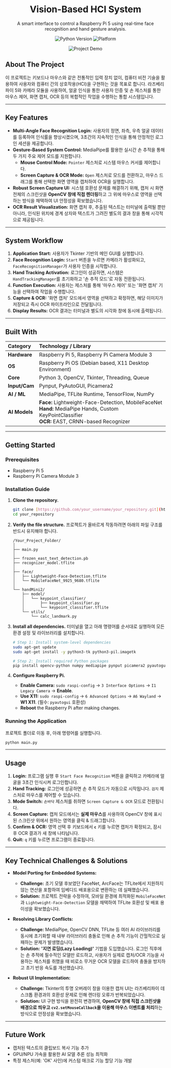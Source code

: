 <h1 align="center">Vision-Based HCI System</h1>
<p align="center">
  A smart interface to control a Raspberry Pi 5 using real-time face recognition and hand gesture analysis.
</p>
<p align="center">
    <img src="https://img.shields.io/badge/Python-3.9+-blue?logo=python" alt="Python Version">
    <img src="https://img.shields.io/badge/Platform-Raspberry%20Pi%205-orange.svg?logo=raspberrypi" alt="Platform">
</p>

<p align="center">
  <img src="link_to_your_project_demo.gif" alt="Project Demo">
</p>

## About The Project

이 프로젝트는 키보드나 마우스와 같은 전통적인 입력 장치 없이, 컴퓨터 비전 기술을 활용하여 사용자와 컴퓨터 간의 상호작용(HCI)을 구현하는 것을 목표로 합니다. 라즈베리파이 5와 카메라 모듈을 사용하여, 얼굴 인식을 통한 사용자 인증 및 손 제스처를 통한 마우스 제어, 화면 캡처, OCR 등의 복합적인 작업을 수행하는 통합 시스템입니다.

---

## Key Features

* **Multi-Angle Face Recognition Login:** 사용자의 정면, 좌측, 우측 얼굴 데이터를 등록하여 인식률을 향상시켰으며, 3초간의 지속적인 인식을 통해 안정적인 로그인 세션을 제공합니다.
* **Gesture-Based System Control:** MediaPipe를 활용한 실시간 손 추적을 통해 두 가지 주요 제어 모드를 지원합니다.
    * **Mouse Control Mode:** `Pointer` 제스처로 시스템 마우스 커서를 제어합니다.
    * **Screen Capture & OCR Mode:** `Open` 제스처로 모드를 전환하고, 마우스 드래그를 통해 선택한 화면 영역을 캡처하여 OCR을 실행합니다.
* **Robust Screen Capture UI:** 시스템 호환성 문제를 해결하기 위해, 캡처 시 화면 전체의 스크린샷을 **OpenCV 창에 직접 렌더링**하고 그 위에 마우스로 영역을 선택하는 방식을 채택하여 UI 안정성을 확보했습니다.
* **OCR Result Visualization:** 화면 캡처 후, 추출된 텍스트는 터미널에 출력될 뿐만 아니라, 인식된 위치에 경계 상자와 텍스트가 그려진 별도의 결과 창을 통해 시각적으로 제공됩니다.

---

## System Workflow

1.  **Application Start:** 사용자가 Tkinter 기반의 메인 GUI를 실행합니다.
2.  **Face Recognition Login:** `Start` 버튼을 누르면 카메라가 활성화되고, `FaceRecognitionManager`가 사용자 인증을 시작합니다.
3.  **Hand Tracking Activation:** 로그인이 성공하면, 시스템은 `HandTrackingManager`를 초기화하고 '손 추적 모드'로 자동 전환됩니다.
4.  **Function Execution:** 사용자는 제스처를 통해 '마우스 제어' 또는 '화면 캡처' 기능을 선택하여 작업을 수행합니다.
5.  **Capture & OCR:** '화면 캡처' 모드에서 영역을 선택하고 확정하면, 해당 이미지가 저장되고 즉시 OCR 파이프라인으로 전달됩니다.
6.  **Display Results:** OCR 결과는 터미널과 별도의 시각화 창에 동시에 출력됩니다.

---

## Built With

| Category      | Technology / Library                                                              |
| :------------ | :-------------------------------------------------------------------------------- |
| **Hardware** | Raspberry Pi 5, Raspberry Pi Camera Module 3                                  |
| **OS** | Raspberry Pi OS (Debian based, X11 Desktop Environment)                                                  |
| **Core** | Python 3, OpenCV, Tkinter, Threading, Queue                                     |
| **Input/Cam** | Pynput, PyAutoGUI, Picamera2                                                |
| **AI / ML** | MediaPipe, TFLite Runtime, TensorFlow, NumPy             |
| **AI Models** | **Face:** Lightweight-Face-Detection, MobileFaceNet<br>**Hand:** MediaPipe Hands, Custom KeyPointClassifier<br>**OCR:** EAST, CRNN-based Recognizer |

---

## Getting Started

### Prerequisites
* Raspberry Pi 5
* Raspberry Pi Camera Module 3

### Installation Guide

1.  **Clone the repository.**
    ```bash
    git clone [https://github.com/your_username/your_repository.git](https://github.com/your_username/your_repository.git)
    cd your_repository
    ```

2.  **Verify the file structure.**
    프로젝트가 올바르게 작동하려면 아래의 파일 구조를 반드시 유지해야 합니다.
    ```
    /Your_Project_Folder/
    │
    ├── main.py
    │
    ├── frozen_east_text_detection.pb
    ├── recognizer_model.tflite
    │
    ├── face/
    │   ├── Lightweight-Face-Detection.tflite
    │   └── MobileFaceNet_9925_9680.tflite
    │
    └── handMini2/
        ├── model/
        │   └── keypoint_classifier/
        │       ├── keypoint_classifier.py
        │       └── keypoint_classifier.tflite
        └── utils/
            └── calc_landmark.py
    ```

3.  **Install all dependencies.**
    터미널을 열고 아래 명령어를 순서대로 실행하여 모든 환경 설정 및 라이브러리를 설치합니다.
    ```bash
    # Step 1: Install system-level dependencies
    sudo apt-get update
    sudo apt-get install -y python3-tk python3-pil.imagetk

    # Step 2: Install required Python packages
    pip install opencv-python numpy mediapipe pynput picamera2 pyautogui tflite-runtime tensorflow
    ```

4.  **Configure Raspberry Pi.**
    * **Enable Camera:** `sudo raspi-config` → `3 Interface Options` → `I1 Legacy Camera` → **Enable**.
    * **Use X11:** `sudo raspi-config` → `6 Advanced Options` → `A6 Wayland` → **W1 X11**. (필수: `pyautogui` 호환성)
    * **Reboot** the Raspberry Pi after making changes.

### Running the Application
프로젝트 폴더로 이동 후, 아래 명령어를 실행합니다.

```bash
python main.py
```

---

## Usage

1.  **Login:** 프로그램 실행 후 `Start Face Recognition` 버튼을 클릭하고 카메라에 얼굴을 3초간 인식시켜 로그인합니다.
2.  **Hand Tracking:** 로그인에 성공하면 손 추적 모드가 자동으로 시작됩니다. `검지` 제스처로 마우스를 제어할 수 있습니다.
3.  **Mode Switch:** `손바닥` 제스처를 취하면 `Screen Capture & OCR` 모드로 전환됩니다.
4.  **Screen Capture:** 캡처 모드에서는 **실제 마우스**를 사용하여 OpenCV 창에 표시된 스크린샷 위에서 원하는 영역을 클릭 & 드래그합니다.
5.  **Confirm & OCR:** 영역 선택 후 키보드에서 **`c`** 키를 누르면 캡처가 확정되고, 잠시 후 OCR 결과가 새 창에 나타납니다.
6.  **Quit:** `q` 키를 누르면 프로그램이 종료됩니다.

---

## Key Technical Challenges & Solutions

* **Model Porting for Embedded Systems:**
    * **Challenge:** 초기 모델 후보였던 FaceNet, ArcFace는 TFLite에서 지원하지 않는 연산을 포함하여 임베디드 배포용으로 변환하는 데 실패했습니다.
    * **Solution:** 프로젝트 전략을 수정하여, 모바일 환경에 최적화된 `MobileFaceNet`과 `Lightweight-Face-Detection` 모델을 채택하여 TFLite 호환성 및 배포 용이성을 확보했습니다.

* **Resolving Library Conflicts:**
    * **Challenge:** MediaPipe, OpenCV DNN, TFLite 등 여러 AI 라이브러리를 동시에 초기화할 때 내부 라이브러리 충돌로 인해 손 추적 기능이 간헐적으로 실패하는 문제가 발생했습니다.
    * **Solution:** **'지연 로딩(Lazy Loading)'** 기법을 도입했습니다. 로그인 직후에는 손 추적에 필수적인 모델만 로드하고, 사용자가 실제로 캡처/OCR 기능을 사용하는 제스처를 취했을 때 비로소 무거운 OCR 모델을 로드하여 충돌을 방지하고 초기 반응 속도를 개선했습니다.

* **Robust UI Implementation:**
    * **Challenge:** Tkinter의 투명 오버레이 창을 이용한 캡처 UI는 라즈베리파이 데스크톱 환경과의 호환성 문제로 인해 렌더링 오류가 반복되었습니다.
    * **Solution:** UI 구현 방식을 완전히 변경하여, **OpenCV 창에 직접 스크린샷을 배경으로 띄우고 `cv2.setMouseCallback`을 이용해 마우스 이벤트를 처리**하는 방식으로 안정성을 확보했습니다.

---

## Future Work

-   캡처된 텍스트의 클립보드 복사 기능 추가
-   GPU/NPU 가속을 활용한 AI 모델 추론 성능 최적화
-   특정 제스처(예: 'OK' 사인)에 커스텀 매크로 기능 할당 기능 개발
